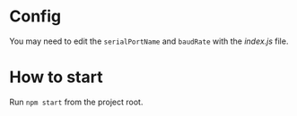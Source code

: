 # Config

You may need to edit the `serialPortName` and `baudRate` with the _index.js_ file.

# How to start

Run `npm start` from the project root.
